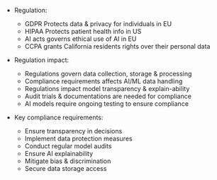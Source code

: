 - Regulation:
	- GDPR
		Protects data & privacy for individuals in EU
	- HIPAA
		Protects patient health info in US
	- AI acts 
		governs ethical use of AI in EU
	- CCPA
		grants California residents rights over their personal data

- Regulation impact:
	- Regulations govern data collection, storage & processing
	- Compliance requirements affects AI/ML data handling
	- Regulations impact model transparency & explain-ability
	- Audit trials & documentations are needed for compliance
	- AI models require ongoing testing to ensure compliance

- Key compliance requirements:
	- Ensure transparency in decisions
	- Implement data protection measures
	- Conduct regular model audits
	- Ensure AI explainability
	- Mitigate bias & discrimination
	- Secure data storage access